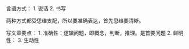 言语方式：
	1. 说话
	2. 书写

两种方式都受思维支配，所以要准确表达，首先思维要清晰。

写文章要点：
	1. 准确性：逻辑问题，即概念，判断，推理。是首要问题
	2. 鲜明性：
	3. 生动性